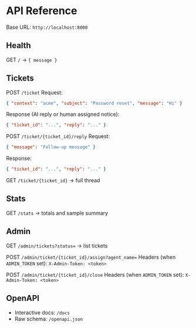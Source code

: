 # API Reference

Base URL: `http://localhost:8000`

## Health
GET `/` → `{ message }`

## Tickets
POST `/ticket`
Request:
```json
{ "context": "acme", "subject": "Password reset", "message": "Hi" }
```
Response (AI reply or human assigned notice):
```json
{ "ticket_id": "...", "reply": "..." }
```

POST `/ticket/{ticket_id}/reply`
Request:
```json
{ "message": "Follow-up message" }
```
Response:
```json
{ "ticket_id": "...", "reply": "..." }
```

GET `/ticket/{ticket_id}` → full thread

## Stats
GET `/stats` → totals and sample summary

## Admin
GET `/admin/tickets?status=` → list tickets

POST `/admin/ticket/{ticket_id}/assign?agent_name=`
Headers (when `ADMIN_TOKEN` set): `X-Admin-Token: <token>`

POST `/admin/ticket/{ticket_id}/close`
Headers (when `ADMIN_TOKEN` set): `X-Admin-Token: <token>`

## OpenAPI
- Interactive docs: `/docs`
- Raw schema: `/openapi.json`
